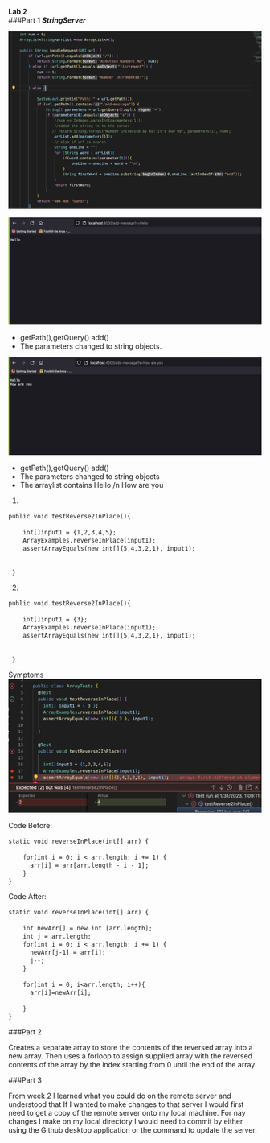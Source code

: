 
**Lab 2**  
###Part 1
***StringServer***

![StringServerCode](StringServer1.png)


![Hello.png](Hello.png)  
* getPath(),getQuery() add() 
* The parameters changed to string objects.


![Hello+HowAreYou.png](Hello+HowAreYou.png)
* getPath(),getQuery() add() 
* The parameters changed to string objects
* The arraylist contains Hello /n How are you


1.  
```
public void testReverse2InPlace(){

    int[]input1 = {1,2,3,4,5};
    ArrayExamples.reverseInPlace(input1);
    assertArrayEquals(new int[]{5,4,3,2,1}, input1);


 }
```
 
 
2.  
```
public void testReverse2InPlace(){

    int[]input1 = {3};
    ArrayExamples.reverseInPlace(input1);
    assertArrayEquals(new int[]{5,4,3,2,1}, input1);


 }
```
Symptoms
![junitoutput](junitoutputs.png)

Code Before:
```
static void reverseInPlace(int[] arr) {

    for(int i = 0; i < arr.length; i += 1) {
      arr[i] = arr[arr.length - i - 1];
    }  
}
```

Code After:
```
static void reverseInPlace(int[] arr) {

    int newArr[] = new int [arr.length];
    int j = arr.length;
    for(int i = 0; i < arr.length; i += 1) {
      newArr[j-1] = arr[i];
      j--;
    }
    
    for(int i = 0; i<arr.length; i++){
      arr[i]=newArr[i];

    }
}
```
###Part 2

Creates a separate array to store the contents of the reversed array into a new array. Then uses a forloop to assign supplied array with the reversed contents of the array by the index starting from 0 until the end of the array. 

###Part 3

From week 2 I learned what you could do on the remote server and understood that If I wanted to make changes to that server I would first need to get a copy of the remote server onto my local machine. For nay changes I make on my local directory I would need to commit by either using the Github desktop application or the command to update the server. 


